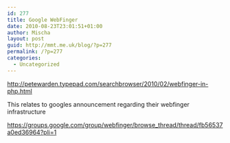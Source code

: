 ```yaml
---
id: 277
title: Google WebFinger
date: 2010-08-23T23:01:51+01:00
author: Mischa
layout: post
guid: http://mmt.me.uk/blog/?p=277
permalink: /?p=277
categories:
  - Uncategorized
---
```

http://petewarden.typepad.com/searchbrowser/2010/02/webfinger-in-php.html

This relates to googles announcement regarding their webfinger infrastructure

https://groups.google.com/group/webfinger/browse_thread/thread/fb56537a0ed36964?pli=1